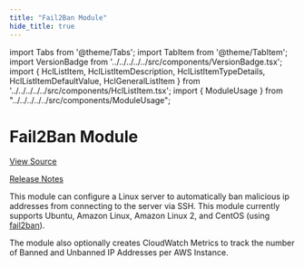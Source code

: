 ```yaml
---
title: "Fail2Ban Module"
hide_title: true
---
```


import Tabs from '@theme/Tabs';
import TabItem from '@theme/TabItem';
import VersionBadge from '../../../../../src/components/VersionBadge.tsx';
import { HclListItem, HclListItemDescription, HclListItemTypeDetails, HclListItemDefaultValue, HclGeneralListItem } from '../../../../../src/components/HclListItem.tsx';
import { ModuleUsage } from "../../../../../src/components/ModuleUsage";

<VersionBadge repoTitle="Security Modules" version="0.68.4" lastModifiedVersion="0.65.9"/>

# Fail2Ban Module

<a href="https://github.com/gruntwork-io/terraform-aws-security/tree/v0.68.4/modules/fail2ban" className="link-button" title="View the source code for this module in GitHub.">View Source</a>

<a href="https://github.com/gruntwork-io/terraform-aws-security/releases/tag/v0.65.9" className="link-button" title="Release notes for only versions which impacted this module.">Release Notes</a>

This module can configure a Linux server to automatically ban malicious ip addresses from connecting to the server
via SSH. This module currently supports Ubuntu, Amazon Linux, Amazon Linux 2, and CentOS (using
[fail2ban](https://www.fail2ban.org)).

The module also optionally creates CloudWatch Metrics to track the number of Banned and Unbanned IP Addresses per AWS
Instance.


<!-- ##DOCS-SOURCER-START
{
  "originalSources": [
    "https://github.com/gruntwork-io/terraform-aws-security/tree/v0.68.4/modules/fail2ban/readme.md",
    "https://github.com/gruntwork-io/terraform-aws-security/tree/v0.68.4/modules/fail2ban/variables.tf",
    "https://github.com/gruntwork-io/terraform-aws-security/tree/v0.68.4/modules/fail2ban/outputs.tf"
  ],
  "sourcePlugin": "module-catalog-api",
  "hash": "a276457fe16b5824e51ee821b89a8150"
}
##DOCS-SOURCER-END -->

